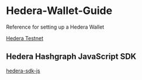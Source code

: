 # Hedera-Wallet-Guide
Reference for setting up a Hedera Wallet

[Hedera Testnet](https://portal.hedera.com/register)


## Hedera Hashgraph JavaScript SDK

[hedera-sdk-js](https://github.com/hashgraph/hedera-sdk-js#readme)
